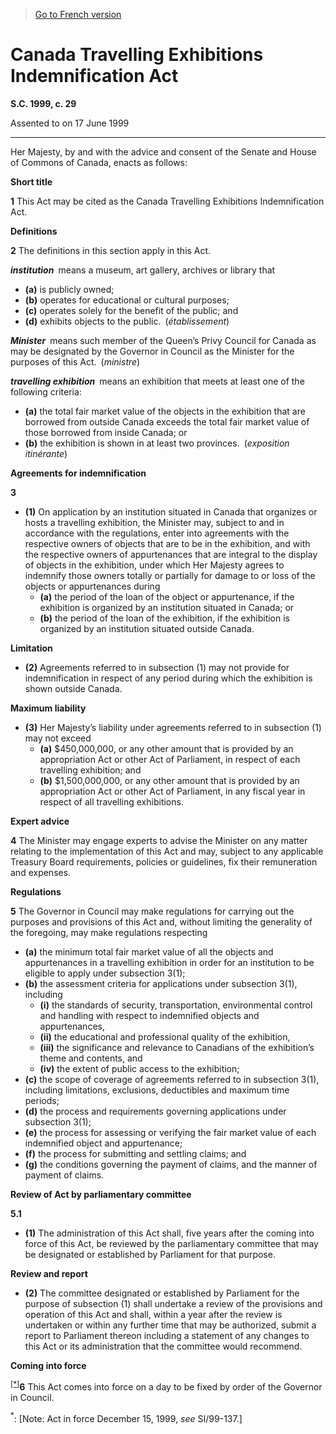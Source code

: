 > [Go to French version](/fr/Lois/Lois%20du%20Canada/1999/ch.%2029.md)

# Canada Travelling Exhibitions Indemnification Act

**S.C. 1999, c. 29**


Assented to on 17 June 1999

----------



Her Majesty, by and with the advice and consent of the Senate and House of Commons of Canada, enacts as follows:






**Short title**

**1** This Act may be cited as the Canada Travelling Exhibitions Indemnification Act.




**Definitions**

**2** The definitions in this section apply in this Act.

***institution*** means a museum, art gallery, archives or library that
- **(a)** is publicly owned;
- **(b)** operates for educational or cultural purposes;
- **(c)** operates solely for the benefit of the public; and
- **(d)** exhibits objects to the public. (*établissement*)

***Minister*** means such member of the Queen’s Privy Council for Canada as may be designated by the Governor in Council as the Minister for the purposes of this Act. (*ministre*)

***travelling exhibition*** means an exhibition that meets at least one of the following criteria:
- **(a)** the total fair market value of the objects in the exhibition that are borrowed from outside Canada exceeds the total fair market value of those borrowed from inside Canada; or
- **(b)** the exhibition is shown in at least two provinces. (*exposition itinérante*)




**Agreements for indemnification**

**3** 

- **(1)** On application by an institution situated in Canada that organizes or hosts a travelling exhibition, the Minister may, subject to and in accordance with the regulations, enter into agreements with the respective owners of objects that are to be in the exhibition, and with the respective owners of appurtenances that are integral to the display of objects in the exhibition, under which Her Majesty agrees to indemnify those owners totally or partially for damage to or loss of the objects or appurtenances during
	- **(a)** the period of the loan of the object or appurtenance, if the exhibition is organized by an institution situated in Canada; or
	- **(b)** the period of the loan of the exhibition, if the exhibition is organized by an institution situated outside Canada.

**Limitation**

- **(2)** Agreements referred to in subsection (1) may not provide for indemnification in respect of any period during which the exhibition is shown outside Canada.

**Maximum liability**

- **(3)** Her Majesty’s liability under agreements referred to in subsection (1) may not exceed
	- **(a)** $450,000,000, or any other amount that is provided by an appropriation Act or other Act of Parliament, in respect of each travelling exhibition; and
	- **(b)** $1,500,000,000, or any other amount that is provided by an appropriation Act or other Act of Parliament, in any fiscal year in respect of all travelling exhibitions.




**Expert advice**

**4** The Minister may engage experts to advise the Minister on any matter relating to the implementation of this Act and may, subject to any applicable Treasury Board requirements, policies or guidelines, fix their remuneration and expenses.




**Regulations**

**5** The Governor in Council may make regulations for carrying out the purposes and provisions of this Act and, without limiting the generality of the foregoing, may make regulations respecting
- **(a)** the minimum total fair market value of all the objects and appurtenances in a travelling exhibition in order for an institution to be eligible to apply under subsection 3(1);
- **(b)** the assessment criteria for applications under subsection 3(1), including
	- **(i)** the standards of security, transportation, environmental control and handling with respect to indemnified objects and appurtenances,
	- **(ii)** the educational and professional quality of the exhibition,
	- **(iii)** the significance and relevance to Canadians of the exhibition’s theme and contents, and
	- **(iv)** the extent of public access to the exhibition;
- **(c)** the scope of coverage of agreements referred to in subsection 3(1), including limitations, exclusions, deductibles and maximum time periods;
- **(d)** the process and requirements governing applications under subsection 3(1);
- **(e)** the process for assessing or verifying the fair market value of each indemnified object and appurtenance;
- **(f)** the process for submitting and settling claims; and
- **(g)** the conditions governing the payment of claims, and the manner of payment of claims.




**Review of Act by parliamentary committee**

**5.1** 

- **(1)** The administration of this Act shall, five years after the coming into force of this Act, be reviewed by the parliamentary committee that may be designated or established by Parliament for that purpose.

**Review and report**

- **(2)** The committee designated or established by Parliament for the purpose of subsection (1) shall undertake a review of the provisions and operation of this Act and shall, within a year after the review is undertaken or within any further time that may be authorized, submit a report to Parliament thereon including a statement of any changes to this Act or its administration that the committee would recommend.




**Coming into force**

<sup><a href='#C-10.5_en_1'>[*]</a></sup>**6** This Act comes into force on a day to be fixed by order of the Governor in Council.

<a name='C-10.5_en_1'><sup>*</sup></a>: [Note: Act in force December 15, 1999, *see* SI/99-137.]<br />


